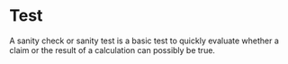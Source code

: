 # Test

A sanity check or sanity test is a basic test to quickly evaluate whether a 
claim or the result of a calculation can possibly be true.
